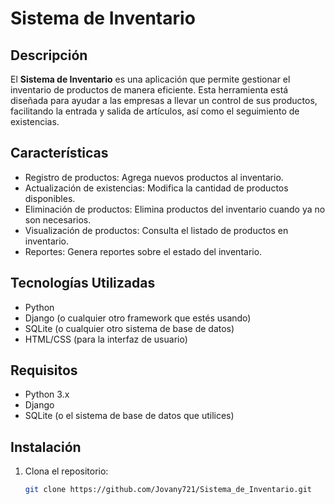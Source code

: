 # Sistema de Inventario

## Descripción

El **Sistema de Inventario** es una aplicación que permite gestionar el inventario de productos de manera eficiente. Esta herramienta está diseñada para ayudar a las empresas a llevar un control de sus productos, facilitando la entrada y salida de artículos, así como el seguimiento de existencias.

## Características

- Registro de productos: Agrega nuevos productos al inventario.
- Actualización de existencias: Modifica la cantidad de productos disponibles.
- Eliminación de productos: Elimina productos del inventario cuando ya no son necesarios.
- Visualización de productos: Consulta el listado de productos en inventario.
- Reportes: Genera reportes sobre el estado del inventario.

## Tecnologías Utilizadas

- Python
- Django (o cualquier otro framework que estés usando)
- SQLite (o cualquier otro sistema de base de datos)
- HTML/CSS (para la interfaz de usuario)

## Requisitos

- Python 3.x
- Django
- SQLite (o el sistema de base de datos que utilices)

## Instalación

1. Clona el repositorio:

   ```bash
   git clone https://github.com/Jovany721/Sistema_de_Inventario.git
